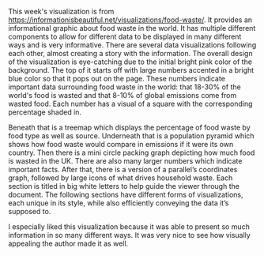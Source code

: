 This week's visualization is from https://informationisbeautiful.net/visualizations/food-waste/. It provides an informational graphic about food waste in the world. It has multiple different components to allow for different data to be displayed in many different ways and is very informative. There are several data visualizations following each other, almost creating a story with the information. The overall design of the visualization is eye-catching due to the initial bright pink color of the background. The top of it starts off with large numbers accented in a bright blue color so that it pops out on the page. These numbers indicate important data surrounding food waste in the world: that 18-30% of the world's food is wasted and that 8-10% of global emissions come from wasted food. Each number has a visual of a square with the corresponding percentage shaded in. 

Beneath that is a treemap which displays the percentage of food waste by food type as well as source. Underneath that is a population pyramid which shows how food waste would compare in emissions if it were its own country. Then there is a mini circle packing graph depicting how much food is wasted in the UK. There are also many larger numbers which indicate important facts. After that, there is a version of a parallel’s coordinates graph, followed by large icons of what drives household waste. Each section is titled in big white letters to help guide the viewer through the document. The following sections have different forms of visualizations, each unique in its style, while also efficiently conveying the data it’s supposed to. 

I especially liked this visualization because it was able to present so much information in so many different ways. It was very nice to see how visually appealing the author made it as well. 
